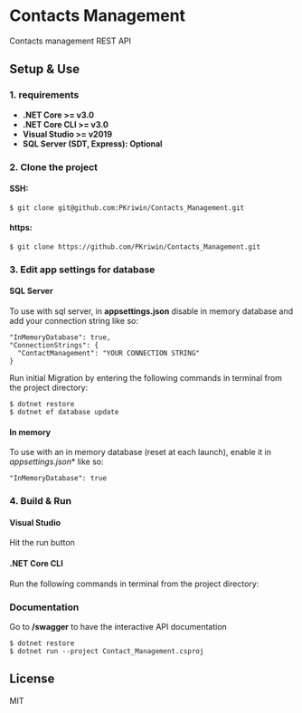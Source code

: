 # Contacts Management
Contacts management REST API

## Setup & Use

### 1. requirements

+ **.NET Core >= v3.0**
+ **.NET Core CLI >= v3.0**
+ **Visual Studio >= v2019**
+ **SQL Server (SDT, Express): Optional**

### 2. Clone the project

#### SSH:
```
$ git clone git@github.com:PKriwin/Contacts_Management.git
```

#### https:
```
$ git clone https://github.com/PKriwin/Contacts_Management.git
```

### 3. Edit app settings for database

#### SQL Server
To use with sql server, in **appsettings.json** disable in memory database and add your connection string like so:
```
"InMemoryDatabase": true,
"ConnectionStrings": {
  "ContactManagement": "YOUR CONNECTION STRING"
}
```
Run initial Migration by entering the following commands in terminal from the project directory:
```
$ dotnet restore
$ dotnet ef database update
```
#### In memory 
To use with an in memory database (reset at each launch), enable it in *appsettings.json** like so:
```
"InMemoryDatabase": true
```
### 4. Build & Run

#### Visual Studio
Hit the run button

#### .NET Core CLI
Run the following commands in terminal from the project directory:

### Documentation
Go to **/swagger** to have the interactive API documentation
```
$ dotnet restore 
$ dotnet run --project Contact_Management.csproj
```

## License
MIT
